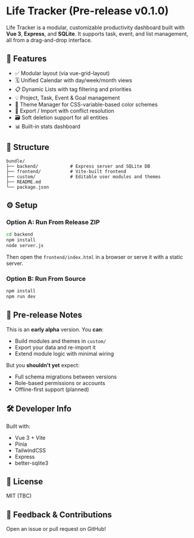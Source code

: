 # Life Tracker (Pre-release v0.1.0)

Life Tracker is a modular, customizable productivity dashboard built with **Vue 3**, **Express**, and **SQLite**. It supports task, event, and list management, all from a drag-and-drop interface.

## 🚀 Features

- ✅ Modular layout (via vue-grid-layout)
- 🗓 Unified Calendar with day/week/month views
- 📋 Dynamic Lists with tag filtering and priorities
- 💡 Project, Task, Event & Goal management
- 🎨 Theme Manager for CSS-variable-based color schemes
- 🔄 Export / Import with conflict resolution
- 🗃 Soft deletion support for all entities
- 📊 Built-in stats dashboard

## 🧩 Structure

```
bundle/
├── backend/            # Express server and SQLite DB
├── frontend/           # Vite-built frontend
├── custom/             # Editable user modules and themes
├── README.md
└── package.json
```

## ⚙️ Setup

### Option A: Run From Release ZIP
```bash
cd backend
npm install
node server.js
```
Then open the `frontend/index.html` in a browser or serve it with a static server.

### Option B: Run From Source
```bash
npm install
npm run dev
```

## 🧪 Pre-release Notes

This is an **early alpha** version. You **can**:
- Build modules and themes in `custom/`
- Export your data and re-import it
- Extend module logic with minimal wiring

But you **shouldn't yet** expect:
- Full schema migrations between versions
- Role-based permissions or accounts
- Offline-first support (planned)

## 🛠 Developer Info

Built with:
- Vue 3 + Vite
- Pinia
- TailwindCSS
- Express
- better-sqlite3

## 📄 License

MIT (TBC)

## 📣 Feedback & Contributions

Open an issue or pull request on GitHub!